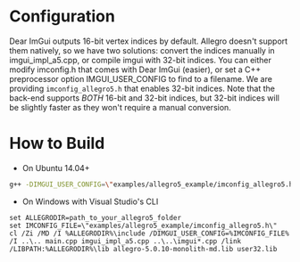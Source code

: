 
# Configuration

Dear ImGui outputs 16-bit vertex indices by default. 
Allegro doesn't support them natively, so we have two solutions: convert the indices manually in imgui_impl_a5.cpp, or compile imgui with 32-bit indices.
You can either modify imconfig.h that comes with Dear ImGui (easier), or set a C++ preprocessor option IMGUI_USER_CONFIG to find to a filename.
We are providing `imconfig_allegro5.h` that enables 32-bit indices.
Note that the back-end supports _BOTH_ 16-bit and 32-bit indices, but 32-bit indices will be slightly faster as they won't require a manual conversion.

# How to Build

- On Ubuntu 14.04+

```bash
g++ -DIMGUI_USER_CONFIG=\"examples/allegro5_example/imconfig_allegro5.h\" -I ../.. main.cpp imgui_impl_a5.cpp ../../imgui*.cpp -lallegro -lallegro_primitives -o allegro5_example
```

- On Windows with Visual Studio's CLI

```
set ALLEGRODIR=path_to_your_allegro5_folder
set IMCONFIG_FILE=\"examples/allegro5_example/imconfig_allegro5.h\"
cl /Zi /MD /I %ALLEGRODIR%\include /DIMGUI_USER_CONFIG=%IMCONFIG_FILE% /I ..\.. main.cpp imgui_impl_a5.cpp ..\..\imgui*.cpp /link /LIBPATH:%ALLEGRODIR%\lib allegro-5.0.10-monolith-md.lib user32.lib
```
